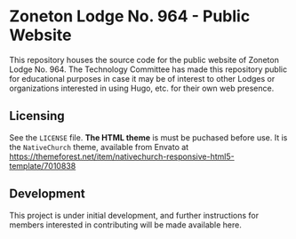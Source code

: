 # Zoneton Lodge No. 964 - Public Website
This repository houses the source code for the public website of Zoneton Lodge
No. 964. The Technology Committee has made this repository public for 
educational purposes in case it may be of interest to other Lodges or 
organizations interested in using Hugo, etc. for their own web presence.

## Licensing
See the `LICENSE` file. **The HTML theme** is must be puchased before use.
It is the `NativeChurch` theme, available from Envato at https://themeforest.net/item/nativechurch-responsive-html5-template/7010838

## Development
This project is under initial development, and further instructions for 
members interested in contributing will be made available here.
